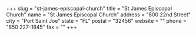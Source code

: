 +++
slug = "st-james-episcopal-church"
title = "St James Episcopal Church"
name = "St James Episcopal Church"
address = "800 22nd Street"
city = "Port Saint Joe"
state = "FL"
postal = "32456"
website = ""
phone = "850 227-1845"
fax = ""
+++
